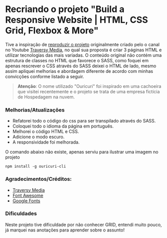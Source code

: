# Recriando o projeto "Build a Responsive Website | HTML, CSS Grid, Flexbox & More"

Tive a inspiração de [reproduzir o projeto](https://www.youtube.com/watch?v=p0bGHP-PXD4) originalmente criado pelo o canal no Youtube [Traversy Media](https://www.youtube.com/c/TraversyMedia), no qual sua proposta é criar 3 páginas HTML e utilizar tecnologias das mais variadas. O conteúdo original não contém uma estrutura de classes no HTML que favorece o SASS, como foquei em apenas rescrever o CSS através do SASS deixei o HTML de lado, mesmo assim apliquei melhorias e abordagem diferente de acordo com minhas convicções conforme listado a seguir.

> **Atenção**: O nome utilizado "Ouricuri" foi inspirado em uma cachoeira que visitei recentemente e o projeto se trata de uma empresa fictícia de Hospedagem na nuvem.

### Melhorias/Atualizações

- Refatorei todo o código do css para ser transpilado através do SASS.
- Coloquei todo o idioma da página em português.
- Melhorei o código HTML e CSS.
- Adicione o modo escuro.
- A responsividade foi melhorada.

O comando abaixo não existe, apenas serviu para ilustrar uma imagem no projeto

``` console
npm install -g ouricuri-cli
```

### Agradecimentos/Créditos:
- [Traversy Media](https://www.youtube.com/c/TraversyMedia)
- [Font Awesome](https://fontawesome.com/)
- [Google Fonts](https://fonts.google.com/)

### Dificuldades

Neste projeto tive dificuldade por não conhecer GRID, entendi muito pouco, já marquei nas anotações para aprender sobre o assunto!